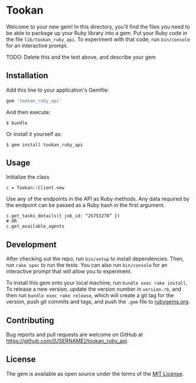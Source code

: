 # Tookan

Welcome to your new gem! In this directory, you'll find the files you need to be able to package up your Ruby library into a gem. Put your Ruby code in the file `lib/tookan_ruby_api`. To experiment with that code, run `bin/console` for an interactive prompt.

TODO: Delete this and the text above, and describe your gem

## Installation

Add this line to your application's Gemfile:

```ruby
gem 'tookan_ruby_api'
```

And then execute:

    $ bundle

Or install it yourself as:

    $ gem install tookan_ruby_api

## Usage

Initialize the class

    c = Tookan::Client.new

Use any of the endpoints in the API as Ruby methods. Any data required by the endpoint can be passed as a Ruby hash in the first argument.
    
    c.get_tasks_details({ job_id: “25753278” })
    # OR
    c.get_available_agents

## Development

After checking out the repo, run `bin/setup` to install dependencies. Then, run `rake spec` to run the tests. You can also run `bin/console` for an interactive prompt that will allow you to experiment.

To install this gem onto your local machine, run `bundle exec rake install`. To release a new version, update the version number in `version.rb`, and then run `bundle exec rake release`, which will create a git tag for the version, push git commits and tags, and push the `.gem` file to [rubygems.org](https://rubygems.org).

## Contributing

Bug reports and pull requests are welcome on GitHub at https://github.com/[USERNAME]/tookan_ruby_api.

## License

The gem is available as open source under the terms of the [MIT License](https://opensource.org/licenses/MIT).
